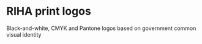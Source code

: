 # RIHA print logos
Black-and-white, CMYK and Pantone logos based on government common visual identity